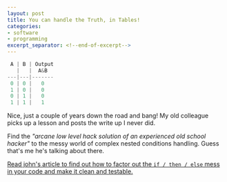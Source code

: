 ```yaml
---
layout: post
title: You can handle the Truth, in Tables!
categories:
- software
- programming
excerpt_separator: <!--end-of-excerpt-->
---
```

```Javascript
 A | B | Output 
   |   |  A&B
---|---|-------
 0 | 0 |   0
 1 | 0 |   0
 0 | 1 |   0
 1 | 1 |   1
 ```

Nice, just a couple of years down the road and bang! My old colleague picks up a lesson and posts the write up I never did. 
<!--end-of-excerpt-->

Find the _"arcane low level hack solution of an experienced old school hacker"_ to the messy world of complex nested conditions handling. Guess that's me he's talking about there.

[Read john's article to find out how to factor out the `if / then / else` mess in your code and make it clean and testable.](http://smyck.net/2015/12/10/truth_tables/)
